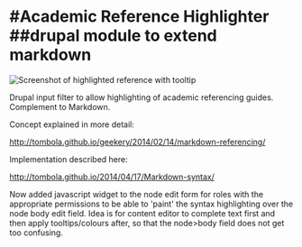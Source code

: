 #Academic Reference Highlighter
##drupal module to extend markdown 
==============

![Screenshot of highlighted reference with tooltip](http://tombola.github.io/images/referencing_highlights.png)

Drupal input filter to allow highlighting of academic referencing guides. Complement to Markdown.

Concept explained in more detail:

http://tombola.github.io/geekery/2014/02/14/markdown-referencing/

Implementation described here:

http://tombola.github.io/2014/04/17/Markdown-syntax/

Now added javascript widget to the node edit form for roles with the appropriate permissions to be able to 'paint' the syntax highlighting over the node body edit field. Idea is for content editor to complete text first and then apply tooltips/colours after, so that the node>body field does not get too confusing.
